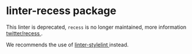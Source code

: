 # linter-recess package

This linter is deprecated, `recess` is no longer maintained, more information [twitter/recess
](https://github.com/twitter/recess).

We recommends the use of [linter-stylelint
](https://atom.io/packages/linter-stylelint) instead.
